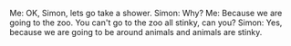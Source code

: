 Me: OK, Simon, lets go take a shower.
Simon: Why?
Me: Because we are going to the zoo. You can't go to the zoo all stinky, can you?
Simon: Yes, because we are going to be around animals and animals are stinky.
